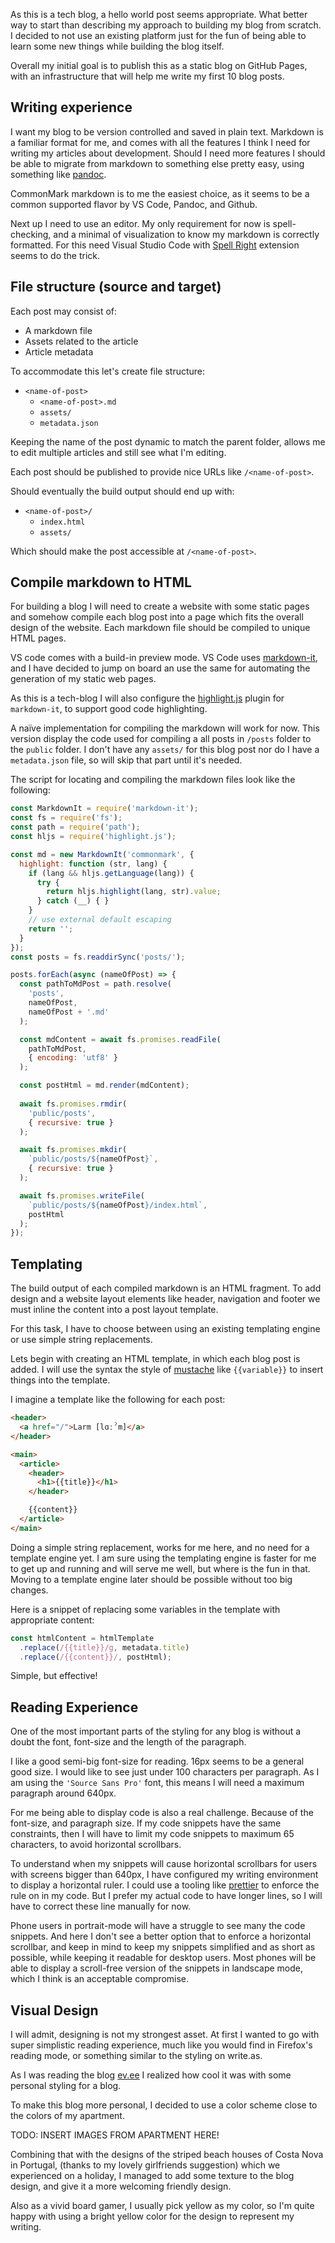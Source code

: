 As this is a tech blog, a hello world post seems appropriate. What better way to start than describing my approach to building my blog from scratch. I decided to not use an existing platform just for the fun of being able to learn some new things while building the blog itself.

Overall my initial goal is to publish this as a static blog on GitHub Pages, with an infrastructure that will help me write my first 10 blog posts.

## Writing experience

I want my blog to be version controlled and saved in plain text. Markdown is a familiar format for me, and comes with all the features I think I need for writing my articles about development. Should I need more features I should be able to migrate from markdown to something else pretty easy, using something like [pandoc](https://pandoc.org/).

CommonMark markdown is to me the easiest choice, as it seems to be a common supported flavor by VS Code, Pandoc, and Github.

Next up I need to use an editor. My only requirement for now is spell-checking, and a minimal of visualization to know my markdown is correctly formatted. For this need Visual Studio Code with [Spell Right](https://marketplace.visualstudio.com/items?itemName=ban.spellright) extension seems to do the trick.

## File structure (source and target)

Each post may consist of:

-  A markdown file
-  Assets related to the article
-  Article metadata

To accommodate this let's create file structure:

- `<name-of-post>`
  - `<name-of-post>.md`
  - `assets/`
  - `metadata.json`

Keeping the name of the post dynamic to match the parent folder, allows me to edit multiple articles and still see what I'm editing.

Each post should be published to provide nice URLs like `/<name-of-post>`.

Should eventually the build output should end up with:

- `<name-of-post>/`
  -  `index.html`
  -  `assets/`

Which should make the post accessible at `/<name-of-post>`.

## Compile markdown to HTML

For building a blog I will need to create a website with some static pages and somehow compile each blog post into a page which fits the overall design of the website. Each markdown file should be compiled to unique HTML pages.

VS code comes with a build-in preview mode. VS Code uses [markdown-it](https://markdown-it.github.io/), and I have decided to jump on board an use the same for automating the generation of my static web pages.

As this is a tech-blog I will also configure the [highlight.js](https://highlightjs.org/) plugin for `markdown-it`, to support good code highlighting.

A naïve implementation for compiling the markdown will work for now. This version display the code used for compiling a all posts in `/posts` folder to the `public` folder. I don't have any `assets/` for this blog post nor do I have a `metadata.json` file, so will skip that part until it's needed.

The script for locating and compiling the markdown files look like the following:

```js
const MarkdownIt = require('markdown-it');
const fs = require('fs');
const path = require('path');
const hljs = require('highlight.js');

const md = new MarkdownIt('commonmark', {
  highlight: function (str, lang) {
    if (lang && hljs.getLanguage(lang)) {
      try {
        return hljs.highlight(lang, str).value;
      } catch (__) { }
    }
    // use external default escaping
    return '';
  }
});
const posts = fs.readdirSync('posts/');

posts.forEach(async (nameOfPost) => {
  const pathToMdPost = path.resolve(
    'posts',
    nameOfPost,
    nameOfPost + '.md'
  );

  const mdContent = await fs.promises.readFile(
    pathToMdPost,
    { encoding: 'utf8' }
  );

  const postHtml = md.render(mdContent);
  
  await fs.promises.rmdir(
    'public/posts',
    { recursive: true }
  );

  await fs.promises.mkdir(
    `public/posts/${nameOfPost}`,
    { recursive: true }
  );

  await fs.promises.writeFile(
    `public/posts/${nameOfPost}/index.html`,
    postHtml
  );
});
```

## Templating

The build output of each compiled markdown is an HTML fragment. To add design and a website layout elements like header, navigation and footer we must inline the content into a post layout template.

For this task, I have to choose between using an existing templating engine or use simple string replacements.

Lets begin with creating an HTML template, in which each blog post is added. I will use the syntax the style of [mustache](http://mustache.github.io) like  `{{variable}}` to insert things into the template.

I imagine a template like the following for each post:

```html
<header>
  <a href="/">Larm [lɑːˀm]</a>
</header>

<main>
  <article>
    <header>
      <h1>{{title}}</h1>
    </header>

    {{content}}
  </article>
</main>
```
Doing a simple string replacement, works for me here, and no need for a template engine yet. I am sure using the templating engine is faster for me to get up and running and will serve me well, but where is the fun in that. Moving to a template engine later should be possible without too big changes.

Here is a snippet of replacing some variables in the template with appropriate content:

```js
const htmlContent = htmlTemplate
  .replace(/{{title}}/g, metadata.title)
  .replace(/{{content}}/, postHtml);
```

Simple, but effective!

## Reading Experience

One of the most important parts of the styling for any blog is without a doubt the font, font-size and the length of the paragraph.

I like a good semi-big font-size for reading. 16px seems to be a general good size. I would like to see just under 100 characters per paragraph. As I am using the `'Source Sans Pro'` font, this means I will need a maximum paragraph around 640px.

For me being able to display code is also a real challenge. Because of the font-size, and paragraph size. If my code snippets have the same constraints, then I will have to limit my code snippets to maximum 65 characters, to avoid horizontal scrollbars.

To understand when my snippets will cause horizontal scrollbars for users with screens bigger than 640px, I have configured my writing environment to display a horizontal ruler. I could use a tooling like [prettier](https://prettier.io/) to enforce the rule on in my code. But I prefer my actual code to have longer lines, so I will have to correct these line manually for now. 

Phone users in portrait-mode will have a struggle to see many the code snippets. And here I don't see a better option that to enforce a horizontal scrollbar, and keep in mind to keep my snippets simplified and as short as possible, while keeping it readable for desktop users. Most phones will be able to display a scroll-free version of the snippets in landscape mode, which I think is an acceptable compromise.

## Visual Design

I will admit, designing is not my strongest asset. At first I wanted to go with super simplistic reading experience, much like you would find in Firefox's reading mode, or something similar to the styling on write.as.

As I was reading the blog [ev.ee](https://eev.ee) I realized how cool it was with some personal styling for a blog.

To make this blog more personal, I decided to use a color scheme close to the colors of my apartment.

TODO: INSERT IMAGES FROM APARTMENT HERE!

Combining that with the designs of the striped beach houses of Costa Nova in Portugal, (thanks to my lovely girlfriends suggestion) which we experienced on a holiday, I managed to add some texture to the blog design, and give it a more welcoming friendly design.

Also as a vivid board gamer, I usually pick yellow as my color, so I'm quite happy with using a bright yellow color for the design to represent my writing. 
